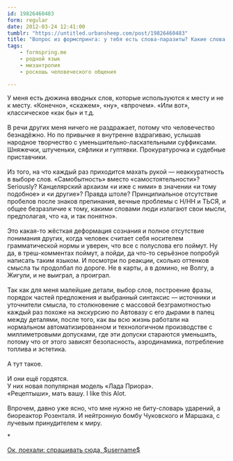 ```yaml
---
id: 19826460483
form: regular
date: 2012-03-24 12:41:00
tumblr: "https://untitled.urbansheep.com/post/19826460483"
title: "Вопрос из формспринга: у тебя есть слова-паразиты? Какие слова тебя раздражают когда кто-нибудь другой говорит?"
tags:
    - formspring.me
    - родной язык
    - мизантропия
    - роскошь человеческого общения

---
```


<p class="formspringmeAnswer">У меня есть дюжина вводных слов, которые используются к месту и не к месту. «Конечно», «скажем», «ну», «впрочем». «Или вот», классическое «как бы» и т.д.<br/><br/>
В речи других меня ничего не раздражает, потому что человечество безнадёжно. Но по привычке я внутренне вздрагиваю, услышав народное творчество с уменьшительно-ласкательными суффиксами. Шняжечки, штученьки, сяфлики и гуптявки. Прокуратурочка и судебные приставчики.<br/><br/>
Из того, на что каждый раз приходится махать рукой — неаккуратность в выборе слов. «Самобытность» вместо «самостоятельности»? Seriously? Канцелярский архаизм «и иже с ними» в значении «и тому подобное» и «и другие»? Правда штоле? Принципиальное отсутствие пробелов после знаков препинания, вечные проблемы с Н/НН и ТЬСЯ, и общее безразличие к тому, какими словами люди излагают свои мысли, предполагая, что «а, и так понятно».<br/><br/>
Это какая-то жёсткая деформация сознания и полное отсутствие понимания других, когда человек считает себя носителем грамматической нормы и уверен, что все с полуслова его поймут. Ну да, в треш-комментах поймут, а пойди, да что-то серьёзное попробуй написать таким языком. И посмотри по реакции, сколько оттенков смысла ты продолбал по дороге. Не в карты, а в домино, не Волгу, а Жигули, и не выиграл, а проиграл.<br/><br/>
Так как для меня малейшие детали, выбор слов, построение фразы, порядок частей предложения и выбранный синтаксис — источники и уточнители смысла, то столкновение с массовой безграмотностью каждый раз похоже на экскурсию по Автовазу с его дырами в палец между деталями, после того, как вы всю жизнь работали на нормальном автоматизированном и технологичном производстве с миллиметровыми допусками, где эти допуски стараются уменьшить, потому что от этого зависят безопасность, аэродинамика, потребление топлива и эстетика.<br/><br/>
А тут такое.<br/><br/>
И они ещё гордятся.<br/>
У них новая популярная модель «Лада Приора».<br/>
«Рецептыши», мать вашу. I like this Alot.<br/><br/>
Впрочем, давно уже ясно, что мне нужно не биту-словарь ударений, а биореактор Розенталя. И нейтронную бомбу Чуковского и Маршака, с лучевым принудителем к миру.</p>

<p>*</p>

<p class="formspringmeFooter">
    <a href="http://www.formspring.me/urbansheep?utm_medium=social&amp;utm_source=tumblr&amp;utm_campaign=shareanswer">Ок, поехали: спрашивать сюда, $username$</a>
</p>

